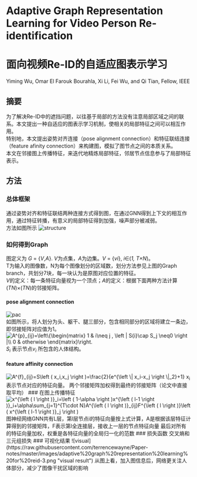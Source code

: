 # Adaptive Graph Representation Learning for Video Person Re-identification
# 面向视频Re-ID的自适应图表示学习
Yiming Wu, Omar El Farouk Bourahla, Xi Li, Fei Wu, and Qi Tian, Fellow, IEEE  
## 摘要
为了解决Re-ID中的遮挡问题，以往基于局部的方法没有注意局部区域之间的联系。本文提出一种自适应的图表示学习机制，使相关的局部特征之间可以相互作用。  
特别地，本文提出姿势对齐连接（pose alignment connection）和特征联结连接（feature afinity connection）来构建图，模拟了图节点之间的本质关系。  
本文在邻接图上传播特征，来迭代地精炼局部特征，邻居节点信息参与了局部特征表示。
## 方法
### 总体框架
通过姿势对齐和特征联结两种连接方式得到图，在通过GNN得到上下文的相互作用，通过特征转播，有意义的局部特征得到加强，噪声部分被减弱。  
方法如图所示
![structure](https://raw.githubusercontent.com/terrencewayne/Paper-notes/master/images/adaptive%20graph%20representation%20learning%20for%20reid-1.png "structure")
### 如何得到Graph
图定义为 *G* = {*V*,*A*}. *V*为点集，*A*为边集。*V* = {*vi*}, *i*∈(*1, T×N*)。  
T为输入的图像数，N为每个图像划分的区域数，划分方法参见上图的Graph branch，共划分7块，每一块认为是原图对应位置的特征。  
*V*的定义：每一条特征向量视为一个顶点；*A*的定义：根据下面两种方法计算(*TN*)×(*TN*)的邻接矩阵。
#### pose alignment connection
![pac](https://raw.githubusercontent.com/terrencewayne/Paper-notes/master/images/adaptive%20graph%20representation%20learning%20for%20reid-2.png "pose alignment connection")  
如图所示，将人划分为头、躯干、腿三部分，包含相同部分的区域将建立一条边，即邻接矩阵对应值为1。 
<img src="https://latex.codecogs.com/gif.latex?A^{p}_{ij}=\left\{\begin{matrix}&space;1&space;&&space;i\neq&space;j&space;,&space;\left&space;|&space;S{i}\cap&space;S_j&space;\neq0&space;\right&space;|\\&space;0&space;&&space;otherwise&space;\end{matrix}\right." title="A^{p}_{ij}=\left\{\begin{matrix} 1 & i\neq j , \left | S{i}\cap S_j \neq0 \right |\\ 0 & otherwise \end{matrix}\right." />  
*S*<sub>*i*</sub> 表示节点*v*<sub>*i*</sub> 所包含的人体结构。
#### feature affinity connection
<img src="https://latex.codecogs.com/gif.latex?A^{f}_{ij}=S\left&space;(&space;x_i,x_j&space;\right&space;)=\frac{2}{e^{\left&space;\|&space;x_i-x_j&space;\right&space;\|_2}&plus;1}" title="A^{f}_{ij}=S\left ( x_i,x_j \right )=\frac{2}{e^{\left \| x_i-x_j \right \|_2}+1}" />  
x<sub>i</sub> 表示节点对应的特征向量。  
两个邻接矩阵加权得到最终的邻接矩阵（论文中直接取平均）  
### 在图上传播特征
<img src="https://latex.codecogs.com/gif.latex?x^{\left&space;(&space;l&space;\right&space;)}_i=\left&space;(&space;1-\alpha&space;\right&space;)x^{\left&space;(&space;l-1&space;\right&space;)}_i&plus;\alpha\sum_{j=1}^{T\cdot&space;N}A^{\left&space;(&space;l&space;\right&space;)}_{ij}F^{\left&space;(&space;l&space;\right&space;)}\left&space;(&space;x^{\left&space;(&space;l-1&space;\right&space;)}_j&space;\right&space;)" title="x^{\left ( l \right )}_i=\left ( 1-\alpha \right )x^{\left ( l-1 \right )}_i+\alpha\sum_{j=1}^{T\cdot N}A^{\left ( l \right )}_{ij}F^{\left ( l \right )}\left ( x^{\left ( l-1 \right )}_j \right )" />  
图神经网络GNN共有L层，第l层节点i的特征向量按上式计算，A是根据该层特征计算得到的邻接矩阵，F表示第l全连接层，接收上一层的节点特征向量  
最后对所有的特征向量加权，权重是各特征向量的全局归一化的范数  
### 损失函数
交叉熵和三元组损失  
### 可视化结果
![visual](https://raw.githubusercontent.com/terrencewayne/Paper-notes/master/images/adaptive%20graph%20representation%20learning%20for%20reid-3.png "visual result")  
从图上看，加入图信息后，网络更关注人体部分，减少了图像干扰区域的影响

